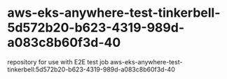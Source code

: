 # aws-eks-anywhere-test-tinkerbell-5d572b20-b623-4319-989d-a083c8b60f3d-40
repository for use with E2E test job aws-eks-anywhere-test-tinkerbell:5d572b20-b623-4319-989d-a083c8b60f3d-40
